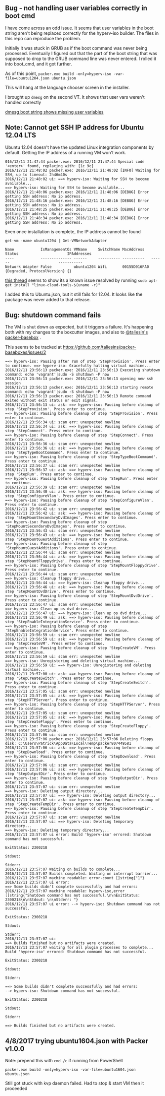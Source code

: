 

## Bug - not handling user variables correctly in boot cmd

I have come across an odd issue. It seems that user variables in the boot string aren't being replaced correctly for the hyperv-iso builder. The files in this repo can reproduce the problem.

Initially it was stuck in GRUB as if the boot command was never being processed. Eventually I figured out that the part of the boot string that was supposed to drop to the GRUB command line was never entered. I rolled it into boot_cmd, and it got further.

As of this point, 
`packer.exe build -only=hyperv-iso -var-file=ubuntu1204.json ubuntu.json`

This will hang at the language chooser screen in the installer. 


I brought up `dmesg` on the second VT. It shows that user vars weren't handled correctly

[dmesg boot string shows missing user variables](screenshots/missing_vars.png)


## Note: Cannot get SSH IP address for Ubuntu 12.04 LTS

Ubuntu 12.04 doesn't have the updated Linux integration components by default. Getting the IP address of a running VM won't work.


```none
016/12/11 21:47:44 packer.exe: 2016/12/11 21:47:44 Special code '<enter>' found, replacing with: [1c 9c]
2016/12/11 21:48:02 packer.exe: 2016/12/11 21:48:02 [INFO] Waiting for SSH, up to timeout: 2h46m40s
2016/12/11 21:48:02 ui: ==> hyperv-iso: Waiting for SSH to become available...
==> hyperv-iso: Waiting for SSH to become available...
2016/12/11 21:48:06 packer.exe: 2016/12/11 21:48:06 [DEBUG] Error getting SSH address: No ip address.
2016/12/11 21:48:16 packer.exe: 2016/12/11 21:48:16 [DEBUG] Error getting SSH address: No ip address.
2016/12/11 21:48:25 packer.exe: 2016/12/11 21:48:25 [DEBUG] Error getting SSH address: No ip address.
2016/12/11 21:48:34 packer.exe: 2016/12/11 21:48:34 [DEBUG] Error getting SSH address: No ip address.
```

Even once installation is complete, the IP address cannot be found


```none
get-vm -name ubuntu1204 | Get-VMNetworkAdapter

Name            IsManagementOs VMName     SwitchName MacAddress   Status                      IPAddresses
----            -------------- ------     ---------- ----------   ------                      -----------
Network Adapter False          ubuntu1204 Wifi       00155D016FA0 {Degraded, ProtocolVersion} {}
```

[this thread](http://stackoverflow.com/questions/33027204/how-can-i-get-hyper-v-to-detect-my-ubuntu-vms-ip-address) seems to show its a known issue resolved by running
`sudo apt-get install "linux-cloud-tools-$(uname -r)"`

I added this to Ubuntu.json, but it still fails for 12.04. It looks like the package was never added to that release.


## Bug: shutdown command fails

The VM is shut down as expected, but it triggers a failure. It's happening both with my changes to the boxcutter images, and also to [@taliesin's packer-basebox](https://github.com/taliesins/packer-baseboxes/blob/master/hyperv-ubuntu-16.04.json) .

This seems to be tracked at https://github.com/taliesins/packer-baseboxes/issues/2



```none
==> hyperv-iso: Pausing after run of step 'StepProvision'. Press enter to continue. ==> hyperv-iso: Gracefully halting virtual machine...
2016/12/11 23:56:13 packer.exe: 2016/12/11 23:56:13 Executing shutdown command: echo 'vagrant'|sudo -S shutdown -P now
2016/12/11 23:56:13 packer.exe: 2016/12/11 23:56:13 opening new ssh session
2016/12/11 23:56:13 packer.exe: 2016/12/11 23:56:13 starting remote command: echo 'vagrant'|sudo -S shutdown -P now
2016/12/11 23:56:13 packer.exe: 2016/12/11 23:56:13 Remote command exited without exit status or exit signal.
2016/12/11 23:56:13 ui: ask: ==> hyperv-iso: Pausing before cleanup of step 'StepProvision'. Press enter to continue.
==> hyperv-iso: Pausing before cleanup of step 'StepProvision'. Press enter to continue.
2016/12/11 23:56:34 ui: scan err: unexpected newline
2016/12/11 23:56:34 ui: ask: ==> hyperv-iso: Pausing before cleanup of step 'StepConnect'. Press enter to continue.
==> hyperv-iso: Pausing before cleanup of step 'StepConnect'. Press enter to continue.
2016/12/11 23:56:36 ui: scan err: unexpected newline
2016/12/11 23:56:36 ui: ask: ==> hyperv-iso: Pausing before cleanup of step 'StepTypeBootCommand'. Press enter to continue.
==> hyperv-iso: Pausing before cleanup of step 'StepTypeBootCommand'. Press enter to continue.
2016/12/11 23:56:37 ui: scan err: unexpected newline
2016/12/11 23:56:37 ui: ask: ==> hyperv-iso: Pausing before cleanup of step 'StepRun'. Press enter to continue.
==> hyperv-iso: Pausing before cleanup of step 'StepRun'. Press enter to continue.
2016/12/11 23:56:39 ui: scan err: unexpected newline
2016/12/11 23:56:40 ui: ask: ==> hyperv-iso: Pausing before cleanup of step 'StepConfigureVlan'. Press enter to continue.
==> hyperv-iso: Pausing before cleanup of step 'StepConfigureVlan'. Press enter to continue.
2016/12/11 23:56:42 ui: scan err: unexpected newline
2016/12/11 23:56:42 ui: ask: ==> hyperv-iso: Pausing before cleanup of step 'StepMountSecondaryDvdImages'. Press enter to continue.
==> hyperv-iso: Pausing before cleanup of step 'StepMountSecondaryDvdImages'. Press enter to continue.
2016/12/11 23:56:43 ui: scan err: unexpected newline
2016/12/11 23:56:43 ui: ask: ==> hyperv-iso: Pausing before cleanup of step 'StepMountGuestAdditions'. Press enter to continue.
==> hyperv-iso: Pausing before cleanup of step 'StepMountGuestAdditions'. Press enter to continue.
2016/12/11 23:56:44 ui: scan err: unexpected newline
2016/12/11 23:56:44 ui: ask: ==> hyperv-iso: Pausing before cleanup of step 'StepMountFloppydrive'. Press enter to continue.
==> hyperv-iso: Pausing before cleanup of step 'StepMountFloppydrive'. Press enter to continue.
2016/12/11 23:56:44 ui: scan err: unexpected newline
==> hyperv-iso: Cleanup floppy drive...
2016/12/11 23:56:44 ui: ==> hyperv-iso: Cleanup floppy drive...
2016/12/11 23:56:46 ui: ask: ==> hyperv-iso: Pausing before cleanup of step 'StepMountDvdDrive'. Press enter to continue.
==> hyperv-iso: Pausing before cleanup of step 'StepMountDvdDrive'. Press enter to continue.
2016/12/11 23:56:47 ui: scan err: unexpected newline
==> hyperv-iso: Clean up os dvd drive...
2016/12/11 23:56:47 ui: ==> hyperv-iso: Clean up os dvd drive...
2016/12/11 23:56:49 ui: ask: ==> hyperv-iso: Pausing before cleanup of step 'StepEnableIntegrationService'. Press enter to continue.
==> hyperv-iso: Pausing before cleanup of step 'StepEnableIntegrationService'. Press enter to continue.
2016/12/11 23:56:59 ui: scan err: unexpected newline
2016/12/11 23:56:59 ui: ask: ==> hyperv-iso: Pausing before cleanup of step 'StepCreateVM'. Press enter to continue.
==> hyperv-iso: Pausing before cleanup of step 'StepCreateVM'. Press enter to continue.
2016/12/11 23:56:59 ui: scan err: unexpected newline
==> hyperv-iso: Unregistering and deleting virtual machine...
2016/12/11 23:56:59 ui: ==> hyperv-iso: Unregistering and deleting virtual machine...
2016/12/11 23:57:00 ui: ask: ==> hyperv-iso: Pausing before cleanup of step 'StepCreateSwitch'. Press enter to continue.
==> hyperv-iso: Pausing before cleanup of step 'StepCreateSwitch'. Press enter to continue.
2016/12/11 23:57:05 ui: scan err: unexpected newline
2016/12/11 23:57:05 ui: ask: ==> hyperv-iso: Pausing before cleanup of step 'StepHTTPServer'. Press enter to continue.
==> hyperv-iso: Pausing before cleanup of step 'StepHTTPServer'. Press enter to continue.
2016/12/11 23:57:05 ui: scan err: unexpected newline
2016/12/11 23:57:05 ui: ask: ==> hyperv-iso: Pausing before cleanup of step 'StepCreateFloppy'. Press enter to continue.
==> hyperv-iso: Pausing before cleanup of step 'StepCreateFloppy'. Press enter to continue.
2016/12/11 23:57:06 ui: scan err: unexpected newline
2016/12/11 23:57:06 packer.exe: 2016/12/11 23:57:06 Deleting floppy disk: C:\Users\Patrick\AppData\Local\Temp\packer807449581
2016/12/11 23:57:06 ui: ask: ==> hyperv-iso: Pausing before cleanup of step 'StepDownload'. Press enter to continue.
==> hyperv-iso: Pausing before cleanup of step 'StepDownload'. Press enter to continue.
2016/12/11 23:57:06 ui: scan err: unexpected newline
2016/12/11 23:57:06 ui: ask: ==> hyperv-iso: Pausing before cleanup of step 'StepOutputDir'. Press enter to continue.
==> hyperv-iso: Pausing before cleanup of step 'StepOutputDir'. Press enter to continue.
2016/12/11 23:57:07 ui: scan err: unexpected newline
==> hyperv-iso: Deleting output directory...
2016/12/11 23:57:07 ui: ==> hyperv-iso: Deleting output directory...
2016/12/11 23:57:07 ui: ask: ==> hyperv-iso: Pausing before cleanup of step 'StepCreateTempDir'. Press enter to continue.
==> hyperv-iso: Pausing before cleanup of step 'StepCreateTempDir'. Press enter to continue.
2016/12/11 23:57:07 ui: scan err: unexpected newline
2016/12/11 23:57:07 ui: ==> hyperv-iso: Deleting temporary directory...
==> hyperv-iso: Deleting temporary directory...
2016/12/11 23:57:07 ui error: Build 'hyperv-iso' errored: Shutdown command has not successful.

ExitStatus: 2300218

Stdout:

Stderr:
2016/12/11 23:57:07 Waiting on builds to complete...
2016/12/11 23:57:07 Builds completed. Waiting on interrupt barrier...
2016/12/11 23:57:07 machine readable: error-count []string{"1"}
2016/12/11 23:57:07 ui error:
==> Some builds didn't complete successfully and had errors:
2016/12/11 23:57:07 machine readable: hyperv-iso,error []string{"Shutdown command has not successful.\n\nExitStatus: 2300218\n\nStdout: \n\nStderr: "}
2016/12/11 23:57:07 ui error: --> hyperv-iso: Shutdown command has not successful.

ExitStatus: 2300218

Stdout:

Stderr:
2016/12/11 23:57:07 ui:
==> Builds finished but no artifacts were created.
2016/12/11 23:57:07 waiting for all plugin processes to complete...
Build 'hyperv-iso' errored: Shutdown command has not successful.

ExitStatus: 2300218

Stdout:

Stderr:

==> Some builds didn't complete successfully and had errors:
--> hyperv-iso: Shutdown command has not successful.

ExitStatus: 2300218

Stdout:

Stderr:

==> Builds finished but no artifacts were created.
```


## 4/8/2017 trying ubuntu1604.json with Packer v1.0.0


Note: prepend this with `cmd /c` if running from PowerShell

```
packer.exe build -only=hyperv-iso -var-file=ubuntu1604.json ubuntu.json
```

Still got stuck with kvp daemon failed. Had to stop & start VM then it proceeded
